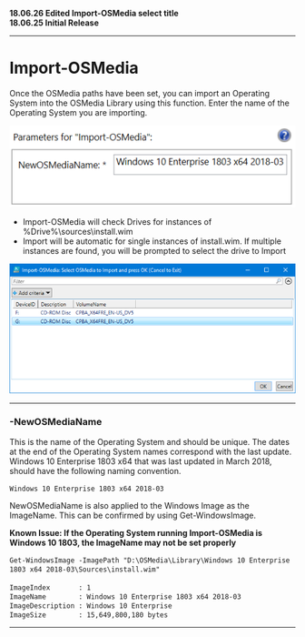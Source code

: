 **18.06.26 Edited Import-OSMedia select title  
18.06.25 Initial Release**

---


# Import-OSMedia


Once the OSMedia paths have been set, you can import an Operating System into the OSMedia Library using this function.  Enter the name of the Operating System you are importing.

![](/assets/2018-06-26_9-59-31.png)

* Import-OSMedia will check Drives for instances of %Drive%\sources\install.wim
* Import will be automatic for single instances of install.wim.  If multiple instances are found, you will be prompted to select the drive to Import

![](/assets/2018-06-26_10-00-57.png)

---

### -NewOSMediaName

This is the name of the Operating System and should be unique.  The dates at the end of the Operating System names correspond with the last update.  Windows 10 Enterprise 1803 x64 that was last updated in March 2018, should have the following naming convention.

```
Windows 10 Enterprise 1803 x64 2018-03
```

NewOSMediaName is also applied to the Windows Image as the ImageName.  This can be confirmed by using Get-WindowsImage.

**Known Issue: If the Operating System running Import-OSMedia is Windows 10 1803, the ImageName may not be set properly**

```
Get-WindowsImage -ImagePath "D:\OSMedia\Library\Windows 10 Enterprise 1803 x64 2018-03\Sources\install.wim"

ImageIndex       : 1
ImageName        : Windows 10 Enterprise 1803 x64 2018-03
ImageDescription : Windows 10 Enterprise
ImageSize        : 15,649,800,180 bytes
```

---



